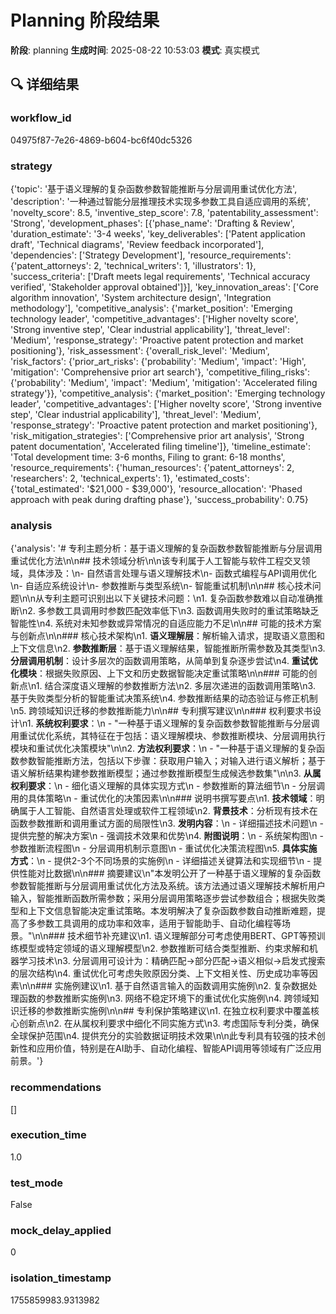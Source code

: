 # Planning 阶段结果

**阶段**: planning
**生成时间**: 2025-08-22 10:53:03
**模式**: 真实模式

## 🔍 详细结果

### workflow_id
04975f87-7e26-4869-b604-bc6f40dc5326

### strategy
{'topic': '基于语义理解的复杂函数参数智能推断与分层调用重试优化方法', 'description': '一种通过智能分层推理技术实现多参数工具自适应调用的系统', 'novelty_score': 8.5, 'inventive_step_score': 7.8, 'patentability_assessment': 'Strong', 'development_phases': [{'phase_name': 'Drafting & Review', 'duration_estimate': '3-4 weeks', 'key_deliverables': ['Patent application draft', 'Technical diagrams', 'Review feedback incorporated'], 'dependencies': ['Strategy Development'], 'resource_requirements': {'patent_attorneys': 2, 'technical_writers': 1, 'illustrators': 1}, 'success_criteria': ['Draft meets legal requirements', 'Technical accuracy verified', 'Stakeholder approval obtained']}], 'key_innovation_areas': ['Core algorithm innovation', 'System architecture design', 'Integration methodology'], 'competitive_analysis': {'market_position': 'Emerging technology leader', 'competitive_advantages': ['Higher novelty score', 'Strong inventive step', 'Clear industrial applicability'], 'threat_level': 'Medium', 'response_strategy': 'Proactive patent protection and market positioning'}, 'risk_assessment': {'overall_risk_level': 'Medium', 'risk_factors': {'prior_art_risks': {'probability': 'Medium', 'impact': 'High', 'mitigation': 'Comprehensive prior art search'}, 'competitive_filing_risks': {'probability': 'Medium', 'impact': 'Medium', 'mitigation': 'Accelerated filing strategy'}}, 'competitive_analysis': {'market_position': 'Emerging technology leader', 'competitive_advantages': ['Higher novelty score', 'Strong inventive step', 'Clear industrial applicability'], 'threat_level': 'Medium', 'response_strategy': 'Proactive patent protection and market positioning'}, 'risk_mitigation_strategies': ['Comprehensive prior art analysis', 'Strong patent documentation', 'Accelerated filing timeline']}, 'timeline_estimate': 'Total development time: 3-6 months, Filing to grant: 6-18 months', 'resource_requirements': {'human_resources': {'patent_attorneys': 2, 'researchers': 2, 'technical_experts': 1}, 'estimated_costs': {'total_estimated': '$21,000 - $39,000'}, 'resource_allocation': 'Phased approach with peak during drafting phase'}, 'success_probability': 0.75}

### analysis
{'analysis': '# 专利主题分析：基于语义理解的复杂函数参数智能推断与分层调用重试优化方法\n\n## 技术领域分析\n\n该专利属于人工智能与软件工程交叉领域，具体涉及：\n- 自然语言处理与语义理解技术\n- 函数式编程与API调用优化\n- 自适应系统设计\n- 参数推断与类型系统\n- 智能重试机制\n\n## 核心技术问题\n\n从专利主题可识别出以下关键技术问题：\n1. 复杂函数参数难以自动准确推断\n2. 多参数工具调用时参数匹配效率低下\n3. 函数调用失败时的重试策略缺乏智能性\n4. 系统对未知参数或异常情况的自适应能力不足\n\n## 可能的技术方案与创新点\n\n### 核心技术架构\n1. **语义理解层**：解析输入请求，提取语义意图和上下文信息\n2. **参数推断层**：基于语义理解结果，智能推断所需参数及其类型\n3. **分层调用机制**：设计多层次的函数调用策略，从简单到复杂逐步尝试\n4. **重试优化模块**：根据失败原因、上下文和历史数据智能决定重试策略\n\n### 可能的创新点\n1. 结合深度语义理解的参数推断方法\n2. 多层次递进的函数调用策略\n3. 基于失败类型分析的智能重试决策系统\n4. 参数推断结果的动态验证与修正机制\n5. 跨领域知识迁移的参数推断能力\n\n## 专利撰写建议\n\n### 权利要求书设计\n1. **系统权利要求**：\n   - "一种基于语义理解的复杂函数参数智能推断与分层调用重试优化系统，其特征在于包括：语义理解模块、参数推断模块、分层调用执行模块和重试优化决策模块"\n\n2. **方法权利要求**：\n   - "一种基于语义理解的复杂函数参数智能推断方法，包括以下步骤：获取用户输入；对输入进行语义解析；基于语义解析结果构建参数推断模型；通过参数推断模型生成候选参数集"\n\n3. **从属权利要求**：\n   - 细化语义理解的具体实现方式\n   - 参数推断的算法细节\n   - 分层调用的具体策略\n   - 重试优化的决策因素\n\n### 说明书撰写要点\n1. **技术领域**：明确属于人工智能、自然语言处理或软件工程领域\n2. **背景技术**：分析现有技术在函数参数推断和调用重试方面的局限性\n3. **发明内容**：\n   - 详细描述技术问题\n   - 提供完整的解决方案\n   - 强调技术效果和优势\n4. **附图说明**：\n   - 系统架构图\n   - 参数推断流程图\n   - 分层调用机制示意图\n   - 重试优化决策流程图\n5. **具体实施方式**：\n   - 提供2-3个不同场景的实施例\n   - 详细描述关键算法和实现细节\n   - 提供性能对比数据\n\n### 摘要建议\n"本发明公开了一种基于语义理解的复杂函数参数智能推断与分层调用重试优化方法及系统。该方法通过语义理解技术解析用户输入，智能推断函数所需参数；采用分层调用策略逐步尝试参数组合；根据失败类型和上下文信息智能决定重试策略。本发明解决了复杂函数参数自动推断难题，提高了多参数工具调用的成功率和效率，适用于智能助手、自动化编程等场景。"\n\n### 技术细节补充建议\n1. 语义理解部分可考虑使用BERT、GPT等预训练模型或特定领域的语义理解模型\n2. 参数推断可结合类型推断、约束求解和机器学习技术\n3. 分层调用可设计为：精确匹配→部分匹配→语义相似→启发式搜索的层次结构\n4. 重试优化可考虑失败原因分类、上下文相关性、历史成功率等因素\n\n### 实施例建议\n1. 基于自然语言输入的函数调用实施例\n2. 复杂数据处理函数的参数推断实施例\n3. 网络不稳定环境下的重试优化实施例\n4. 跨领域知识迁移的参数推断实施例\n\n## 专利保护策略建议\n1. 在独立权利要求中覆盖核心创新点\n2. 在从属权利要求中细化不同实施方式\n3. 考虑国际专利分类，确保全球保护范围\n4. 提供充分的实验数据证明技术效果\n\n此专利具有较强的技术创新性和应用价值，特别是在AI助手、自动化编程、智能API调用等领域有广泛应用前景。'}

### recommendations
[]

### execution_time
1.0

### test_mode
False

### mock_delay_applied
0

### isolation_timestamp
1755859983.9313982
